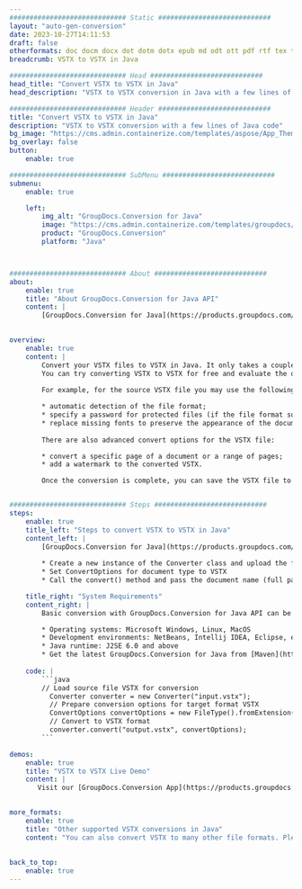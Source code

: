```yaml
---
############################# Static ############################
layout: "auto-gen-conversion"
date: 2023-10-27T14:11:53
draft: false
otherformats: doc docm docx dot dotm dotx epub md odt ott pdf rtf tex txt vdx vsdm vsdx vssm vssx vstm vstx vsx vtx xps
breadcrumb: VSTX to VSTX in Java

############################# Head ############################
head_title: "Convert VSTX to VSTX in Java"
head_description: "VSTX to VSTX conversion in Java with a few lines of code. Convert over 160 file formats using the GroupDocs document conversion API for Java"

############################# Header ############################
title: "Convert VSTX to VSTX in Java"
description: "VSTX to VSTX conversion with a few lines of Java code"
bg_image: "https://cms.admin.containerize.com/templates/aspose/App_Themes/V3/images/bg/header1.png"
bg_overlay: false
button:
    enable: true

############################# SubMenu ############################
submenu:
    enable: true

    left:
        img_alt: "GroupDocs.Conversion for Java"
        image: "https://cms.admin.containerize.com/templates/groupdocs/images/product-logos/90x90-noborder/groupdocs-conversion-java.png"
        product: "GroupDocs.Conversion"
        platform: "Java"



############################# About ############################
about:
    enable: true
    title: "About GroupDocs.Conversion for Java API"
    content: |
        [GroupDocs.Conversion for Java](https://products.groupdocs.com/conversion/java/) is an advanced file format conversion API for converting between popular image and document formats such as Microsoft Office, OpenDocument, PDF, HTML, email, CAD. and much more with just a few lines of code. The native API automatically detects the formats of the original documents and offers many options for customizing the converted documents. Along with the function of extracting information from a document, it also supports caching of the conversion results to the local disk by default. However, any type of cache storage can be supported by implementing the appropriate interfaces - Amazon S3, Dropbox, Google Drive, Windows Azure, Reddis, or any others.
    

overview:
    enable: true
    content: |
        Convert your VSTX files to VSTX in Java. It only takes a couple of lines of Java code on any platform of your choice, such as Windows, Linux, macOS.
        You can try converting VSTX to VSTX for free and evaluate the quality of the conversion results. Along with simple file conversion scripts, you can try more sophisticated options for loading the VSTX source file and storing the VSTX output. 
        
        For example, for the source VSTX file you may use the following load options:

        * automatic detection of the file format;
        * specify a password for protected files (if the file format supports it);
        * replace missing fonts to preserve the appearance of the document.
        
        There are also advanced convert options for the VSTX file:

        * convert a specific page of a document or a range of pages;
        * add a watermark to the converted VSTX.

        Once the conversion is complete, you can save the VSTX file to your local file path or to any third party storage such as FTP, Amazon S3, Google Drive, Dropbox etc. Please note - to convert VSTX to VSTX, you do not need to install any additional software, such as MS Office, Open Office, Adobe Acrobat Reader etc.


############################# Steps ############################
steps:
    enable: true
    title_left: "Steps to convert VSTX to VSTX in Java"
    content_left: |
        [GroupDocs.Conversion for Java](https://products.groupdocs.com/conversion/java/) allows developers to easily convert VSTX file to VSTX with a few lines of code.
        
        * Create a new instance of the Converter class and upload the file VSTX with the full path
        * Set ConvertOptions for document type to VSTX
        * Call the convert() method and pass the document name (full path) and format (VSTX) as a parameter

    title_right: "System Requirements"
    content_right: |
        Basic conversion with GroupDocs.Conversion for Java API can be done with just a few lines of code. Our APIs are supported on all major platforms and operating systems. Before executing the code below, make sure you have the following prerequisites installed on your system.

        * Operating systems: Microsoft Windows, Linux, MacOS
        * Development environments: NetBeans, Intellij IDEA, Eclipse, etc.
        * Java runtime: J2SE 6.0 and above
        * Get the latest GroupDocs.Conversion for Java from [Maven](https://repository.groupdocs.com/webapp/#/artifacts/browse/tree/General/repo/com/groupdocs/groupdocs-conversion)
         
    code: |
        ```java    
        // Load source file VSTX for conversion
          Converter converter = new Converter("input.vstx");
          // Prepare conversion options for target format VSTX
          ConvertOptions convertOptions = new FileType().fromExtension("vstx").getConvertOptions();
          // Convert to VSTX format
          converter.convert("output.vstx", convertOptions);
        ```

demos:
    enable: true
    title: "VSTX to VSTX Live Demo"
    content: |
       Visit our [GroupDocs.Conversion App](https://products.groupdocs.app/conversion/family) website and try VSTX to VSTX conversion now. The free demo has the following benefits
          

more_formats:
    enable: true
    title: "Other supported VSTX conversions in Java"
    content: "You can also convert VSTX to many other file formats. Please see the list below."
       
       
back_to_top:
    enable: true
---
```

